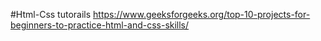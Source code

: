 ﻿#Html-Css tutorails
 https://www.geeksforgeeks.org/top-10-projects-for-beginners-to-practice-html-and-css-skills/
